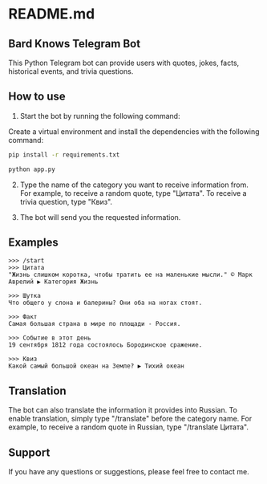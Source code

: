 # README.md

## Bard Knows Telegram Bot

This Python Telegram bot can provide users with quotes, jokes, facts, historical events, and trivia questions.

## How to use

1. Start the bot by running the following command:

Create a virtual environment and install the dependencies with the following command:

```bash
pip install -r requirements.txt
```
```python
python app.py
```

2. Type the name of the category you want to receive information from. For example, to receive a random quote, type "Цитата". To receive a trivia question, type "Квиз".

3. The bot will send you the requested information.

## Examples

```
>>> /start
>>> Цитата
"Жизнь слишком коротка, чтобы тратить ее на маленькие мысли." © Марк Аврелий ▶ Категория Жизнь

>>> Шутка
Что общего у слона и балерины? Они оба на ногах стоят.

>>> Факт
Самая большая страна в мире по площади - Россия.

>>> Событие в этот день
19 сентября 1812 года состоялось Бородинское сражение.

>>> Квиз
Какой самый большой океан на Земле? ▶ Тихий океан
```

## Translation

The bot can also translate the information it provides into Russian. To enable translation, simply type "/translate" before the category name. For example, to receive a random quote in Russian, type "/translate Цитата".

## Support

If you have any questions or suggestions, please feel free to contact me.
